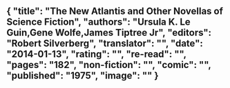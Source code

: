 {
 "title": "The New Atlantis and Other Novellas of Science Fiction",
 "authors": "Ursula K. Le Guin,Gene Wolfe,James Tiptree Jr",
 "editors": "Robert Silverberg",
 "translator": "",
 "date": "2014-01-13",
 "rating": "",
 "re-read": "",
 "pages": "182",
 "non-fiction": "",
 "comic": "",
 "published": "1975",
 "image": ""
}
---

